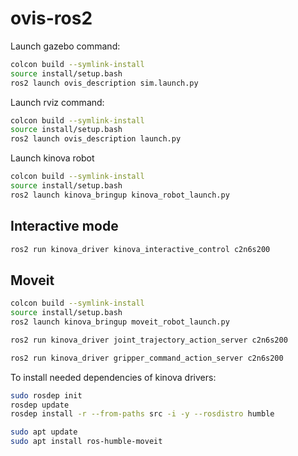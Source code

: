 # ovis-ros2

Launch gazebo command:
```bash
colcon build --symlink-install
source install/setup.bash
ros2 launch ovis_description sim.launch.py
```

Launch rviz command:
```bash
colcon build --symlink-install
source install/setup.bash
ros2 launch ovis_description launch.py
```

Launch kinova robot
```bash
colcon build --symlink-install
source install/setup.bash
ros2 launch kinova_bringup kinova_robot_launch.py
```
## Interactive mode
```bash
ros2 run kinova_driver kinova_interactive_control c2n6s200
```

## Moveit
```bash
colcon build --symlink-install
source install/setup.bash
ros2 launch kinova_bringup moveit_robot_launch.py
```
```bash
ros2 run kinova_driver joint_trajectory_action_server c2n6s200
```
```bash
ros2 run kinova_driver gripper_command_action_server c2n6s200
```

To install needed dependencies of kinova drivers:
```bash
sudo rosdep init
rosdep update
rosdep install -r --from-paths src -i -y --rosdistro humble

sudo apt update
sudo apt install ros-humble-moveit
```
